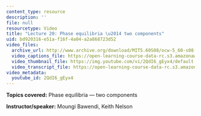 ```yaml
---
content_type: resource
description: ''
file: null
resourcetype: Video
title: "Lecture 20: Phase equilibria \u2014 two components"
uid: bd920316-e51a-f16f-4a04-a2a868723d52
video_files:
  archive_url: http://www.archive.org/download/MIT5.60S08/ocw-5_60-s08-lec20_300k.mp4
  video_captions_file: https://open-learning-course-data-rc.s3.amazonaws.com/5-60-thermodynamics-kinetics-spring-2008/82c2c4f68010553e8fe59f20ce382772_2QdI6_gEyx4.vtt
  video_thumbnail_file: https://img.youtube.com/vi/2QdI6_gEyx4/default.jpg
  video_transcript_file: https://open-learning-course-data-rc.s3.amazonaws.com/5-60-thermodynamics-kinetics-spring-2008/8bba7e1587e6320356b58d50a388f122_2QdI6_gEyx4.pdf
video_metadata:
  youtube_id: 2QdI6_gEyx4
---
```


**Topics covered:** Phase equilibria — two components

**Instructor/speaker:** Moungi Bawendi, Keith Nelson
